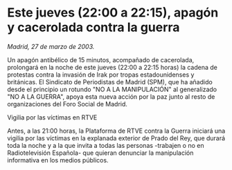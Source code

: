 # Este jueves (22:00 a 22:15), apagón y cacerolada contra la guerra

*Madrid, 27 de marzo de 2003.*

Un apagón antibélico de 15 minutos, acompañado de cacerolada, prolongará en la noche de este jueves (22:00 a 22:15 horas) la cadena de protestas contra la invasión de Irak por tropas estadounidenses y británicas. El Sindicato de Periodistas de Madrid (SPM), que ha añadido desde el principio un rotundo "NO A LA MANIPULACIÓN" al generalizado "NO A LA GUERRA", apoya esta nueva acción por la paz junto al resto de organizaciones del Foro Social de Madrid.

Vigilia por las víctimas en RTVE

Antes, a las 21:00 horas, la Plataforma de RTVE contra la Guerra iniciará una vigilia por las víctimas en la explanada exterior de Prado del Rey, que durará toda la noche y a la que invita a todas las personas -trabajen o no en Radiotelevisión Española- que quieran denunciar la manipulación informativa en los medios públicos.
